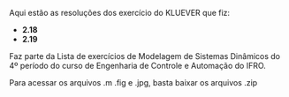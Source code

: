 Aqui estão as resoluções dos exercício do KLUEVER que fiz:

* __2.18__
* __2.19__

Faz parte da Lista de exercícios de Modelagem de Sistemas Dinâmicos do 4º período do curso de Engenharia de Controle e Automação do IFRO.

Para acessar os arquivos .m .fig e .jpg, basta baixar os arquivos .zip
